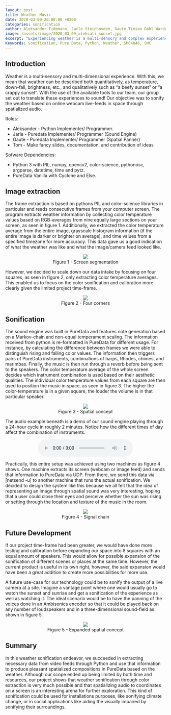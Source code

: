 ```yaml
---
layout: post
title: Weather Music
date: 2020-03-09 20:00:00 +0200
categories: sonification
author: Aleksander Tidemann, Jarle Steinhovden, Gaute Timian Dahl Wardenær, Tom Ignatius Wee
image: /assets/image/2020_03_09_aleksati_sunset.jpg
excerpt: "Experiencing weather is a multi-sensory and complex experience. The objective of our sonification project was to sonify the weather through the use of online video streams."
Keywords: Sonification, Pure Data, Python, Weather, SMC4046, SMC
---
```


## Introduction

Weather is a multi-sensory and multi-dimensional experience. With this, we mean that weather can be described both quantitatively, as temperature, down-fall, brightness, etc., and qualitatively such as “a beefy sunset” or “a crappy sunset”. With the use of the available tools to our team, our group set out to translate these experiences to sound! Our objective was to sonify the weather based on online webcam live-feeds in space through spatialized audio.

Roles:
* Aleksander - Python Implementer/ Programmer.
* Jarle - Puredata Implementer/ Programmer (Sound Engine)
* Gaute - Puredata Implementer/ Programmer (Spatial Panner)
* Tom - Make fancy slides, documentation, and contribution of ideas

Sofware Dependencies:
* Python 3 with PIL, numpy, opencv2, color-science, pythonosc, argparse, datetime, time and pytz.
* PureData Vanilla with Cyclone and Else.

## Image extraction

The frame extraction is based on pythons PIL and color-science libraries in particular and reads consecutive frames from your computer screen. The program extracts weather information by collecting color temperature values based on RGB-averages from nine equally large sections on your screen, as seen in figure 1. Additionally, we extracted the color temperature average from the entire image, grayscale histogram information (if the entire image is darker or brighter on average), and time values from a specified timezone for more accuracy. This data gave us a good indication of what the weather was like and what the image/camera feed looked like.

<figure align="middle">
   <img src="https://www.uio.no/english/studies/programmes/SMC-master/blog/assets/image/2020_03_08_aleksati_onecity.png" width="auto" height="auto"/>
   <figcaption>Figure 1 - Screen segmentation</figcaption>
</figure>

However, we decided to scale down our data intake by focusing on four squares, as seen in figure 2, only extracting color temperature averages. This enabled us to focus on the color sonification and calibration more clearly given the limited project time-frame.

<figure align="middle">
   <img src="https://www.uio.no/english/studies/programmes/SMC-master/blog/assets/image/2020_03_08_aleksati_fourcorners.png" width="auto" height="auto"/>
   <figcaption>Figure 2 - Four corners</figcaption>
</figure>

## Sonification

The sound engine was built in PureData and features note generation based on a Markov-chain and non-equal temperament scaling. The information received from python is re-formatted in PureData for different usage. For instance, by calculating the difference between frames we were able to distinguish rising and falling color values. The information then triggers pairs of PureData instruments, combinations of harps, Rhodes, chimes, and marimbas. Finally, the music is then run through a reverb before being sent to the speakers. The color temperature average of the whole screen decides which instrument combination is used based on their aesthetic qualities. The individual color temperature values from each square are then used to position the music in space, as seen in figure 3. The higher the color-temperature is in a given square, the louder the volume is in that particular speaker.

<figure align="middle">
   <img src="https://www.uio.no/english/studies/programmes/SMC-master/blog/assets/image/2020_03_08_aleksati_spatial.png" width="auto" height="auto"/>
   <figcaption>Figure 3 - Spatial concept</figcaption>
</figure>

The audio example beneath is a demo of our sound engine playing through a 24-hour cycle in roughly 2 minutes. Notice how the different times of day affect the combination of instruments.

<figure align="middle">
   <audio controls>
     <source src="https://www.uio.no/english/studies/programmes/SMC-master/blog/assets/audio/2020_03_09_aleksati_weathersonification.mp3" type="audio/mpeg" volume="1.0">
     Your browser does not support audio tag.
   </audio>
</figure>

Practically, this entire setup was achieved using two machines as figure 4 shows. One machine extracts its screen (webcam or image feed) and sends that information to PureData via UDP. From there, we send this data via [netsend -u] to another machine that runs the actual sonification. We decided to design the system like this because we all felt that the idea of representing an image through spatial sound was very interesting, hoping that a user could close their eyes and perceive whether the sun was rising or setting through the location and texture of the music in the room.

<figure align="middle">
   <img src="https://www.uio.no/english/studies/programmes/SMC-master/blog/assets/image/2020_03_08_aleksati_chain.png" width="auto" height="auto"/>
   <figcaption>Figure 4 - Signal chain</figcaption>
</figure>

## Future Development

If our project time-frame had been greater, we would have done more testing and calibration before expanding our space into 8 squares with an equal amount of speakers. This would allow for possible expansion of the sonification of different scenes or places at the same time. However, the current product is useful in its own right, however, the said expansion would have been a great addition to create more possibilities for more use.

A future use-case for our technology could be to sonify the output of a live camera at a site. Imagine a vantage point where one would usually go to watch the sunset and sunrise and get a sonification of the experience as well as watching it. The ideal scenario would be to have the panning of the voices done in an Ambisonics encoder so that it could be played back on any number of loudspeakers and in a three-dimensional sound-field as shown in figure 5.

<figure align="middle">
   <img src="https://www.uio.no/english/studies/programmes/SMC-master/blog/assets/image/2020_03_08_aleksati_spatial8.png" width="auto" height="auto"/>
   <figcaption>Figure 5 - Expanded spatial concept</figcaption>
</figure>

## Summary

In this weather sonification endeavor, we succeeded in extracting necessary data from video feeds through Python and use that information to produce pleasant spatialized compositions in PureData based on the weather. Although our scope ended up being limited by both time and resources, our project shows that weather sonification through color extraction is very much possible and that spatializing audio to coordinates on a screen is an interesting arena for further exploration. This kind of sonification could be used for installations purposes, like sonifying climate change, or in social applications like aiding the visually impaired by sonifying their surroundings.
